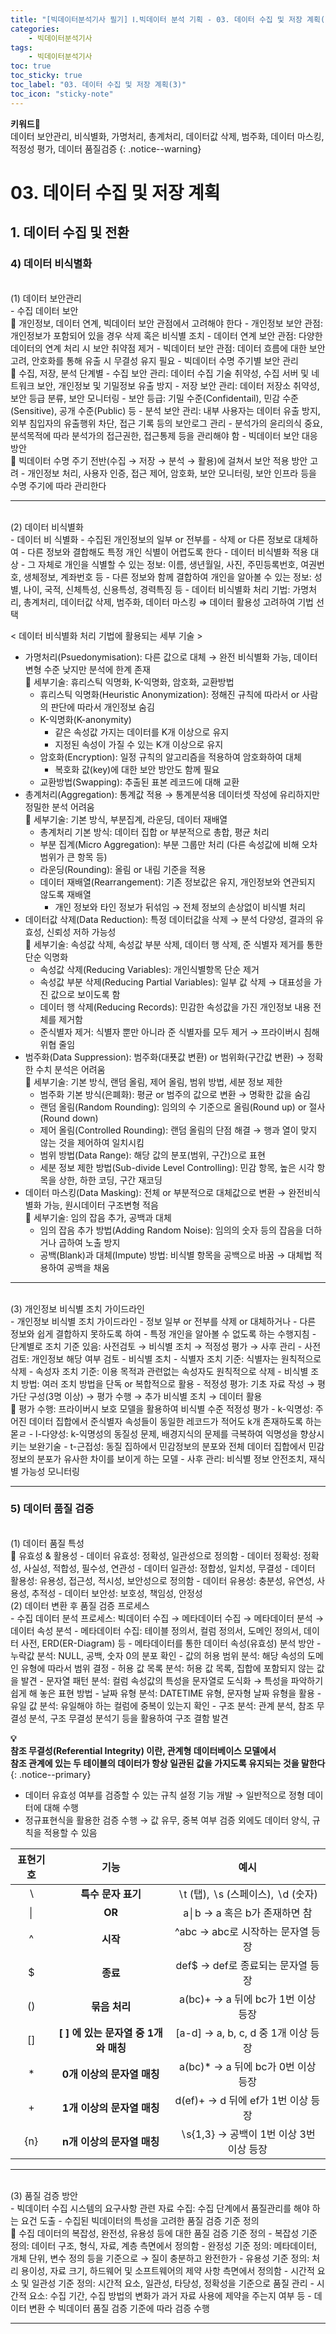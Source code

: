 ```yaml
---
title: "[빅데이터분석기사 필기] Ⅰ.빅데이터 분석 기획 - 03. 데이터 수집 및 저장 계획(3)"
categories:
    - 빅데이터분석기사
tags:
    - 빅데이터분석기사
toc: true
toc_sticky: true
toc_label: "03. 데이터 수집 및 저장 계획(3)"
toc_icon: "sticky-note"
---
```


**키워드🔑**<br>
데이터 보안관리, 비식별화, 가명처리, 총계처리, 데이터값 삭제, 범주화, 데이터 마스킹, 적정성 평가, 데이터 품질검증
{: .notice--warning}

# 03. 데이터 수집 및 저장 계획

## 1. 데이터 수집 및 전환

### 4) 데이터 비식별화

<br>
(1) 데이터 보안관리<br>
- 수집 데이터 보안<br>
📌 개인정보, 데이터 연계, 빅데이터 보안 관점에서 고려해야 한다
    - 개인정보 보안 관점: 개인정보가 포함되어 있을 경우 삭제 혹은 비식별 조치
    - 데이터 연계 보안 관점: 다양한 데이터의 연계 처리 시 보안 취약점 제거
    - 빅데이터 보안 관점: 데이터 흐름에 대한 보안 고려, 안호화를 통해 유출 시 무결성 유지 필요
- 빅데이터 수명 주기별 보안 관리<br>
📌 수집, 저장, 분석 단계별
    - 수집 보안 관리: 데이터 수집 기술 취약성, 수집 서버 및 네트워크 보안, 개인정보 및 기밀정보 유출 방지
    - 저장 보안 관리: 데이터 저장소 취약성, 보안 등급 분류, 보안 모니터링
        - 보안 등급: 기밀 수준(Confidentail), 민감 수준(Sensitive), 공개 수준(Public) 등
    - 분석 보안 관리: 내부 사용자는 데이터 유출 방지, 외부 침입자의 유출행위 차단, 접근 기록 등의 보안로그 관리
        - 분석가의 윤리의식 중요, 분석목적에 따라 분석가의 접근권한, 접근통제 등을 관리해야 함
- 빅데이터 보안 대응 방안<br>
📌 빅데이터 수명 주기 전반(수집 → 저장 → 분석 → 활용)에 걸쳐서 보안 적용 방안 고려
    - 개인정보 처리, 사용자 인증, 접근 제어, 암호화, 보안 모니터링, 보안 인프라 등을 수명 주기에 따라 관리한다

---

<br>
(2) 데이터 비식별화<br>
- 데이터 비 식별화
    - 수집된 개인정보의 일부 or 전부를
    - 삭제 or 다른 정보로 대체하여
    - 다른 정보와 결합해도 특정 개인 식별이 어렵도록 한다
- 데이터 비식별화 적용 대상
    - 그 자체로 개인을 식별할 수 있는 정보: 이름, 생년월일, 사진, 주민등록번호, 여권번호, 생체정보, 계좌번호 등
    - 다른 정보와 함께 결합하여 개인을 알아볼 수 있는 정보: 성별, 나이, 국적, 신체특성, 신용특성, 경력특징 등
- 데이터 비식별화 처리 기법: 가명처리, 총계처리, 데이터값 삭제, 범주화, 데이터 마스킹
    ⇒ 데이터 활용성 고려하여 기법 선택

< 데이터 비식별화 처리 기법에 활용되는 세부 기술 >
- 가명처리(Psuedonymisation): 다른 값으로 대체 → 완전 비식별화 가능, 데이터 변형 수준 낮지만 분석에 한계 존재<br>
📌 세부기술: 휴리스틱 익명화, K-익명화, 암호화, 교환방법
    - 휴리스틱 익명화(Heuristic Anonymization): 정해진 규칙에 따라서 or 사람의 판단에 따라서 개인정보 숨김
    - K-익명화(K-anonymity)
        - 같은 속성값 가지는 데이터를 K개 이상으로 유지
        - 지정된 속성이 가질 수 있는 K개 이상으로 유지
    - 암호화(Encryption): 일정 규칙의 알고리즘을 적용하여 암호화하여 대체
        - 복호화 값(key)에 대한 보안 방안도 함께 필요
    - 교환방법(Swapping): 추출된 표본 레코드에 대해 교환
- 총계처리(Aggregation): 통계값 적용 → 통계분석용 데이터셋 작성에 유리하지만 정밀한 분석 어려움<br>
📌 세부기술: 기본 방식, 부분집계, 라운딩, 데이터 재배열
    - 총계처리 기본 방식: 데이터 집합 or 부분적으로 총합, 평균 처리
    - 부분 집계(Micro Aggregation): 부분 그룹만 처리 (다른 속성값에 비해 오차범위가 큰 항목 등)
    - 라운딩(Rounding): 올림 or 내림 기준을 적용
    - 데이터 재배열(Rearrangement): 기존 정보값은 유지, 개인정보와 연관되지 않도록 재배열
        - 개인 정보와 타인 정보가 뒤섞임 → 전체 정보의 손상없이 비식별 처리
- 데이터값 삭제(Data Reduction): 특정 데이터값을 삭제 → 분석 다양성, 결과의 유효성, 신뢰성 저하 가능성<br>
📌 세부기술: 속성값 삭제, 속성값 부분 삭제, 데이터 행 삭제, 준 식별자 제거를 통한 단순 익명화
    - 속성값 삭제(Reducing Variables): 개인식별항목 단순 제거
    - 속성값 부분 삭제(Reducing Partial Variables): 일부 값 삭제 → 대표성을 가진 값으로 보이도록 함
    - 데이터 행 삭제(Reducing Records): 민감한 속성값을 가진 개인정보 내용 전체를 제거함
    - 준식별자 제거: 식별자 뿐만 아니라 준 식별자를 모두 제거 → 프라이버시 침해 위협 줄임
- 범주화(Data Suppression): 범주화(대푯값 변환) or 범위화(구간값 변환) → 정확한 수치 분석은 어려움<br>
📌 세부기술: 기본 방식, 랜덤 올림, 제어 올림, 범위 방법, 세분 정보 제한
    - 범주화 기본 방식(은폐화): 평균 or 범주의 값으로 변환 → 명확한 값을 숨김
    - 랜덤 올림(Random Rounding): 임의의 수 기준으로 올림(Round up) or 절사(Round down)
    - 제어 올림(Controlled Rounding): 랜덤 올림의 단점 해결 → 행과 열이 맞지 않는 것을 제어하여 일치시킴
    - 범위 방법(Data Range): 해당 값의 분포(범위, 구간)으로 표현
    - 세분 정보 제한 방법(Sub-divide Level Controlling): 민감 항목, 높은 시각 항목을 상한, 하한 코딩, 구간 재코딩
- 데이터 마스킹(Data Masking): 전체 or 부분적으로 대체값으로 변환 → 완전비식별화 가능, 원시데이터 구조변형 적음<br>
📌 세부기술: 임의 잡음 추가, 공백과 대체
    - 임의 잡음 추가 방법(Adding Random Noise): 임의의 숫자 등의 잡음을 더하거나 곱하여 노출 방지
    - 공백(Blank)과 대체(Impute) 방법: 비식별 항목을 공백으로 바꿈 → 대체법 적용하여 공백을 채움
    
---

<br>
(3) 개인정보 비식별 조치 가이드라인<br>
- 개인정보 비식별 조치 가이드라인
    - 정보 일부 or 전부를 삭제 or 대체하거나
    - 다른 정보와 쉽게 결합하지 못하도록 하여
    - 특정 개인을 알아볼 수 없도록 하는 수행지침
- 단계별로 조치 기준 있음: 사전검토 → 비식별 조치 → 적정성 평가 → 사후 관리
- 사전 검토: 개인정보 해당 여부 검토
- 비식별 조치
    - 식별자 조치 기준: 식별자는 원칙적으로 삭제
    - 속성자 조치 기준: 이용 목적과 관련없는 속성자도 원칙적으로 삭제
    - 비식별 조치 방법: 여러 조치 방법을 단독 or 복합적으로 활용
- 적정성 평가: 기초 자료 작성 → 평가단 구성(3명 이상) → 평가 수행 → 추가 비식별 조치 → 데이터 활용<br>
📌 평가 수행: 프라이버시 보호 모델을 활용하여 비식별 수준 적정성 평가
    - k-익명성: 주어진 데이터 집합에서 준식별자 속성들이 동일한 레코드가 적어도 k개 존재하도록 하는 몯ㄹ
    - l-다양성: k-익명성의 동질성 문제, 배경지식의 문제를 극복하여 익명성을 향상시키는 보완기술
    - t-근접성: 동질 집하에서 민감정보의 분포와 전체 데이터 집합에서 민감정보의 분포가 유사한 차이를 보이게 하는 모델
- 사후 관리: 비식별 정보 안전조치, 재식별 가능성 모니터링

---

### 5) 데이터 품질 검증

<br>
(1) 데이터 품질 특성<br>
📌 유효성 & 활용성
- 데이터 유효성: 정확성, 일관성으로 정의함
    - 데이터 정확성: 정확성, 사실성, 적합성, 필수성, 연관성
    - 데이터 일관성: 정합성, 일치성, 무결성
- 데이터 활용성: 유용성, 접근성, 적시성, 보안성으로 정의함
    - 데이터 유용성: 충분성, 유연성, 사용성, 추적성
    - 데이터 보안성: 보호성, 책임성, 안정성

<br>
(2) 데이터 변환 후 품질 검증 프로세스<br>
- 수집 데이터 분석 프로세스: 빅데이터 수집 → 메타데이터 수집 → 메타데이터 분석 → 데이터 속성 분석
    - 메타데이터 수집: 테이블 정의서, 컬럼 정의서, 도메인 정의서, 데이터 사전, ERD(ER-Diagram) 등
    - 메타데이터를 통한 데이터 속성(유효성) 분석 방안
        - 누락값 분석: NULL, 공백, 숫자 0의 분포 확인
        - 값의 허용 범위 분석: 해당 속성의 도메인 유형에 따라서 범위 결정
        - 허용 값 목록 분석: 허용 값 목록, 집합에 포함되지 않는 값을 발견
        - 문자열 패턴 분석: 컬럼 속성값의 특성을 문자열로 도식화 → 특성을 파악하기 쉽게 해 놓은 표현 방법
        - 날짜 유형 분석: DATETIME 유형, 문자형 날짜 유형을 활용
        - 유일 값 분석: 유일해야 하는 컬럼에 중복이 있는지 확인
        - 구조 분석: 관계 분석, 참조 무결성 분석, 구조 무결성 분석기 등을 활용하여 구조 결함 발견

**💡**<br>
**참조 무결성(Referential Integrity) 이란, 관계형 데이터베이스 모델에서**<br>
**참조 관계에 있는 두 테이블의 데이터가 항상 일관된 값을 가지도록 유지되는 것을 말한다**<br>
{: .notice--primary}

- 데이터 유효성 여부를 검증할 수 있는 규칙 설정 기능 개발 → 일반적으로 정형 데이터에 대해 수행
- 정규표현식을 활용한 검증 수행 → 값 유무, 중복 여부 검증 외에도 데이터 양식, 규칙을 적용할 수 있음

|표현기호|기능|예시|
| :-----: | :-----: | :-----: |
|∖|**특수 문자 표기**|∖t (탭),  ∖s (스페이스),  ∖d (숫자)|
|│|**OR**|a│b → a 혹은 b가 존재하면 참|
|^|**시작**|^abc → abc로 시작하는 문자열 등장|
|$|**종료**|def$ → def로 종료되는 문자열 등장|
|()|**묶음 처리**|a(bc)+ → a 뒤에 bc가 1번 이상 등장|
|[]|**[ ] 에 있는 문자열 중 1개와 매칭**|[a-d] → a, b, c, d 중 1개 이상 등장|
|*|**0개 이상의 문자열 매칭**|a(bc)* → a 뒤에 bc가 0번 이상 등장|
|+|**1개 이상의 문자열 매칭**|d(ef)+ → d 뒤에 ef가 1번 이상 등장|
|{n}|**n개 이상의 문자열 매칭**|∖s{1,3} → 공백이 1번 이상 3번 이상 등장|

---

<br>
(3) 품질 검증 방안<br>
- 빅데이터 수집 시스템의 요구사항 관련 자료 수집: 수집 단계에서 품질관리를 해야 하는 요건 도출
- 수집된 빅데이터의 특성을 고려한 품질 검증 기준 정의<br>
📌 수집 데이터의 복잡성, 완전성, 유용성 등에 대한 품질 검증 기준 정의
    - 복잡성 기준 정의: 데이터 구조, 형식, 자료, 계층 측면에서 정의함
    - 완정성 기준 정의: 메타데이터, 개체 단위, 변수 정의 등을 기준으로 → 질이 충분하고 완전한가
    - 유용성 기준 정의: 처리 용이성, 자료 크기, 하드웨어 및 소프트웨어의 제약 사항 측면에서 정의함
    - 시간적 요소 및 일관성 기준 정의: 시간적 요소, 일관성, 타당성, 정확성을 기준으로 품질 관리
        - 시간적 요소: 수집 기간, 수집 방법의 변화가 과거 자료 사용에 제약을 주는지 여부 등
- 데이터 변환 수 빅데이터 품질 검증 기준에 따라 검증 수행

---